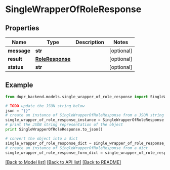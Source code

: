 # SingleWrapperOfRoleResponse


## Properties
Name | Type | Description | Notes
------------ | ------------- | ------------- | -------------
**message** | **str** |  | [optional] 
**result** | [**RoleResponse**](RoleResponse.md) |  | [optional] 
**status** | **str** |  | [optional] 

## Example

```python
from dupr_backend.models.single_wrapper_of_role_response import SingleWrapperOfRoleResponse

# TODO update the JSON string below
json = "{}"
# create an instance of SingleWrapperOfRoleResponse from a JSON string
single_wrapper_of_role_response_instance = SingleWrapperOfRoleResponse.from_json(json)
# print the JSON string representation of the object
print SingleWrapperOfRoleResponse.to_json()

# convert the object into a dict
single_wrapper_of_role_response_dict = single_wrapper_of_role_response_instance.to_dict()
# create an instance of SingleWrapperOfRoleResponse from a dict
single_wrapper_of_role_response_form_dict = single_wrapper_of_role_response.from_dict(single_wrapper_of_role_response_dict)
```
[[Back to Model list]](../README.md#documentation-for-models) [[Back to API list]](../README.md#documentation-for-api-endpoints) [[Back to README]](../README.md)


